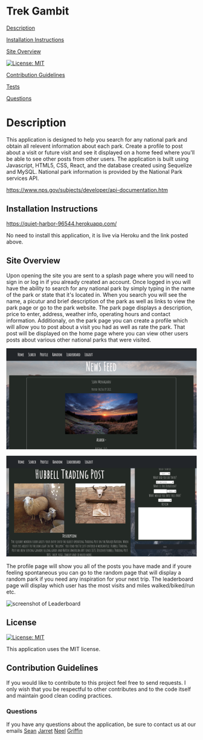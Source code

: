# Trek Gambit

[Description](#description) 

[Installation Instructions](#installation-instructions) 

[Site Overview](#site-overview) 
  
[![License: MIT](https://img.shields.io/badge/License-MIT-blue.svg)](https://opensource.org/licenses/MIT)

[Contribution Guidelines](#contribution-guidelines) 

[Tests](#tests) 
 
[Questions](#questions)

# Description

This application is designed to help you search for any national park and obtain all relevent information about each park. Create a profile to post about a visit or future visit and see it displayed on a home feed where you'll be able to see other posts from other users. The application is built using Javascript, HTML5, CSS, React, and the database created using Sequelize and MySQL. National park information is provided by the National Park services API.

https://www.nps.gov/subjects/developer/api-documentation.htm

## Installation Instructions

https://quiet-harbor-96544.herokuapp.com/

No need to install this application, it is live via Heroku and the link posted above.  

## Site Overview
Upon opening the site you are sent to a splash page where you will need to sign in or log in if you already created an account. Once logged in you will have the ability to search for any national park by simply typing in the name of the park or state that it's located in. When you search you will see the name, a picutur and brief description of the park as well as links to view the park page or go to the park website. The park page displays a description, price to enter, address, weather info, operating hours and contact information. Additionaly, on the park page you can create a profile which will allow you to post about a visit you had as well as rate the park. That post will be displayed on the home page where you can view other users posts about various other national parks that were visited.

![screenshot of home page](client/src/img/homePage.png)

![screenshot of park page](client/src/img/parkPage.png)

The profile page will show you all of the posts you have made and if youre feeling spontaneous you can go to the random page that will display a random park if you need any inspiration for your next trip. The leaderboard page will display which user has the most visits and miles walked/biked/run etc. 

![screenshot of Leaderboard](client/src/img/leaderboardPage.png)
  
## License

[![License: MIT](https://img.shields.io/badge/License-MIT-blue.svg)](https://opensource.org/licenses/MIT)

This application uses the MIT license.

## Contribution Guidelines

If you would like to contribute to this project feel free to send requests.  I only wish that you be respectful to other contributes and to the code itself and maintain good clean coding practices. 

### Questions

If you have any questions about the application, be sure to contact us at our emails 
[Sean](mailto:smonagha@conncoll.edu)
[Jarret](mailto:jarretebarnett@gmail.com)
[Neel](mailto:neel.sheth109@gmail.com)
[Griffin](https://github.com/gmpaier/)

